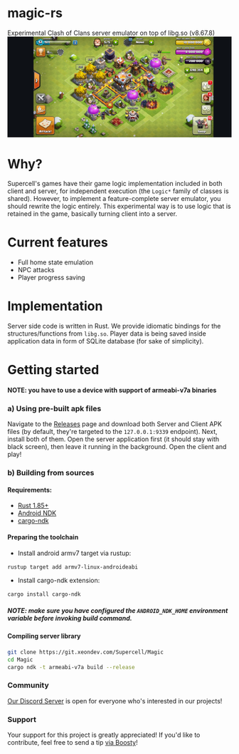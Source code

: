 # magic-rs
Experimental Clash of Clans server emulator on top of libg.so (v8.67.8)
![Screenshot](screenshot.jpg)

# Why?
Supercell's games have their game logic implementation included in both client and server, for independent execution (the `Logic*` family of classes is shared). However, to implement a feature-complete server emulator, you should rewrite the logic entirely. This experimental way is to use logic that is retained in the game, basically turning client into a server.

# Current features
- Full home state emulation
- NPC attacks
- Player progress saving

# Implementation
Server side code is written in Rust. We provide idiomatic bindings for the structures/functions from `libg.so`. Player data is being saved inside application data in form of SQLite database (for sake of simplicity).

# Getting started
#### NOTE: you have to use a device with support of armeabi-v7a binaries
### a) Using pre-built apk files
Navigate to the [Releases](https://git.xeondev.com/Supercell/Magic/releases) page and download both Server and Client APK files (by default, they're targeted to the `127.0.0.1:9339` endpoint). Next, install both of them. Open the server application first (it should stay with black screen), then leave it running in the background. Open the client and play!
### b) Building from sources
#### Requirements:
- [Rust 1.85+](https://www.rust-lang.org/tools/install)
- [Android NDK](https://developer.android.com/ndk/downloads)
- [cargo-ndk](https://docs.rs/crate/cargo-ndk/3.5.4)

#### Preparing the toolchain
- Install android armv7 target via rustup:
```sh
rustup target add armv7-linux-androideabi
```
- Install cargo-ndk extension:
```sh
cargo install cargo-ndk
```

##### NOTE: make sure you have configured the `ANDROID_NDK_HOME` environment variable before invoking build command.

#### Compiling server library
```sh
git clone https://git.xeondev.com/Supercell/Magic
cd Magic
cargo ndk -t armeabi-v7a build --release
```

### Community
[Our Discord Server](https://discord.gg/reversedrooms) is open for everyone who's interested in our projects!

### Support
Your support for this project is greatly appreciated! If you'd like to contribute, feel free to send a tip [via Boosty](https://boosty.to/xeondev/donate)!

